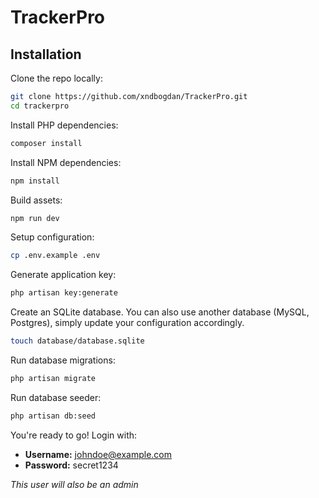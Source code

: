 # TrackerPro

## Installation

Clone the repo locally:

```sh
git clone https://github.com/xndbogdan/TrackerPro.git
cd trackerpro
```

Install PHP dependencies:

```sh
composer install
```

Install NPM dependencies:

```sh
npm install
```

Build assets:

```sh
npm run dev
```

Setup configuration:

```sh
cp .env.example .env
```

Generate application key:

```sh
php artisan key:generate
```

Create an SQLite database. You can also use another database (MySQL, Postgres), simply update your configuration accordingly.

```sh
touch database/database.sqlite
```

Run database migrations:

```sh
php artisan migrate
```

Run database seeder:

```sh
php artisan db:seed
```

You're ready to go! Login with:

- **Username:** johndoe@example.com
- **Password:** secret1234

*This user will also be an admin*

